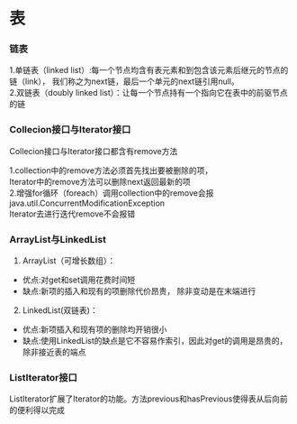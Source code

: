 # 表

### 链表

1.单链表（linked list）:每一个节点均含有表元素和到包含该元素后继元的节点的链（link），
我们称之为next链，最后一个单元的next链引用null。
<br>2.双链表（doubly linked list）：让每一个节点持有一个指向它在表中的前驱节点的链

### Collecion接口与Iterator接口

Collecion接口与Iterator接口都含有remove方法

1.collection中的remove方法必须首先找出要被删除的项，<br>Iterator中的remove方法可以删除next返回最新的项 
<br>2.增强for循环（foreach）调用collection中的remove会报java.util.ConcurrentModificationException
<br>Iterator去进行迭代remove不会报错

### ArrayList与LinkedList

1. ArrayList（可增长数组）：
+ 优点:对get和set调用花费时间短
+ 缺点:新项的插入和现有的项删除代价昂贵， 除非变动是在末端进行
2. LinkedList(双链表)：
+ 优点:新项插入和现有项的删除均开销很小
+ 缺点:使用LinkedList的缺点是它不容易作索引，因此对get的调用是昂贵的，除非接近表的端点

### ListIterator接口
ListIterator扩展了Iterator的功能。方法previous和hasPrevious使得表从后向前的便利得以完成
